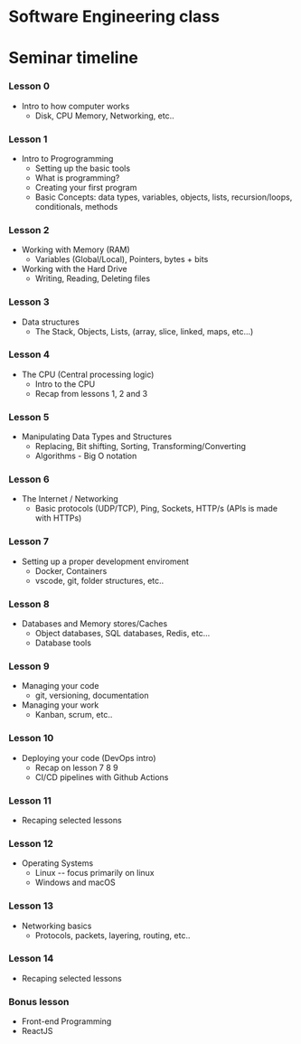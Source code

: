 # Software Engineering class

# Seminar timeline

### Lesson 0
- Intro to how computer works
  - Disk, CPU Memory, Networking, etc..

### Lesson 1
- Intro to Progrogramming
  - Setting up the basic tools
  - What is programming?
  - Creating your first program
  - Basic Concepts: data types, variables, objects, lists, recursion/loops, conditionals, methods

### Lesson 2
- Working with Memory (RAM)
  - Variables (Global/Local), Pointers, bytes + bits
- Working with the Hard Drive
  - Writing, Reading, Deleting files

### Lesson 3
- Data structures
  - The Stack, Objects, Lists, (array, slice, linked, maps, etc...)

### Lesson 4
- The CPU (Central processing logic)
  - Intro to the CPU
  - Recap from lessons 1, 2 and 3

### Lesson 5
- Manipulating Data Types and Structures
  - Replacing, Bit shifting, Sorting, Transforming/Converting
  - Algorithms - Big O notation

### Lesson 6
- The Internet / Networking
  - Basic protocols (UDP/TCP), Ping, Sockets, HTTP/s (APIs is made with HTTPs)

### Lesson 7
- Setting up a proper development enviroment
  - Docker, Containers
  - vscode, git, folder structures, etc..

### Lesson 8
- Databases and Memory stores/Caches
  - Object databases, SQL databases, Redis, etc...
  - Database tools

### Lesson 9
- Managing your code
  - git, versioning, documentation
- Managing your work
  - Kanban, scrum, etc..

### Lesson 10
- Deploying your code (DevOps intro)
  - Recap on lesson 7 8 9
  - CI/CD pipelines with Github Actions

### Lesson 11
- Recaping selected lessons

### Lesson 12
- Operating Systems
  - Linux -- focus primarily on linux
  - Windows and macOS

### Lesson 13
- Networking basics
  - Protocols, packets, layering, routing, etc..

### Lesson 14
- Recaping selected lessons

### Bonus lesson
- Front-end Programming
- ReactJS
